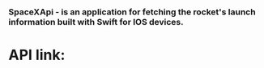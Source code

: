 ### SpaceXApi - is an application for fetching the rocket's launch information built with Swift for IOS devices.

# API link:

